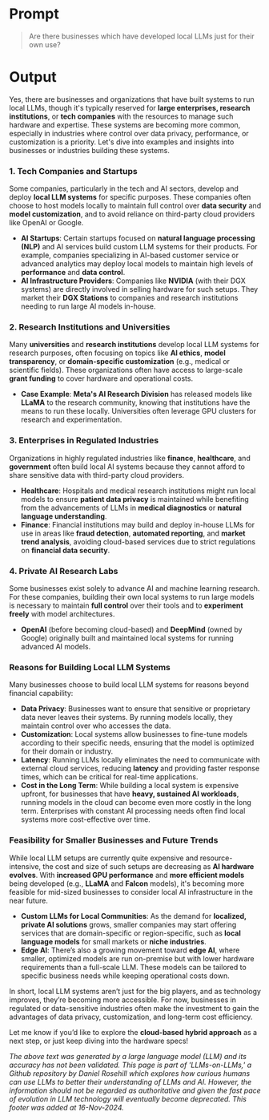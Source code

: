 # Prompt

> Are there businesses which have developed local LLMs just for their own use?

# Output

Yes, there are businesses and organizations that have built systems to run local LLMs, though it's typically reserved for **large enterprises, research institutions**, or **tech companies** with the resources to manage such hardware and expertise. These systems are becoming more common, especially in industries where control over data privacy, performance, or customization is a priority. Let's dive into examples and insights into businesses or industries building these systems.

### 1. Tech Companies and Startups

Some companies, particularly in the tech and AI sectors, develop and deploy **local LLM systems** for specific purposes. These companies often choose to host models locally to maintain full control over **data security** and **model customization**, and to avoid reliance on third-party cloud providers like OpenAI or Google.

- **AI Startups**: Certain startups focused on **natural language processing (NLP)** and AI services build custom LLM systems for their products. For example, companies specializing in AI-based customer service or advanced analytics may deploy local models to maintain high levels of **performance** and **data control**.
- **AI Infrastructure Providers**: Companies like **NVIDIA** (with their DGX systems) are directly involved in selling hardware for such setups. They market their **DGX Stations** to companies and research institutions needing to run large AI models in-house.

### 2. Research Institutions and Universities

Many **universities** and **research institutions** develop local LLM systems for research purposes, often focusing on topics like **AI ethics**, **model transparency**, or **domain-specific customization** (e.g., medical or scientific fields). These organizations often have access to large-scale **grant funding** to cover hardware and operational costs.

- **Case Example**: **Meta's AI Research Division** has released models like **LLaMA** to the research community, knowing that institutions have the means to run these locally. Universities often leverage GPU clusters for research and experimentation.

### 3. Enterprises in Regulated Industries

Organizations in highly regulated industries like **finance**, **healthcare**, and **government** often build local AI systems because they cannot afford to share sensitive data with third-party cloud providers.

- **Healthcare**: Hospitals and medical research institutions might run local models to ensure **patient data privacy** is maintained while benefiting from the advancements of LLMs in **medical diagnostics** or **natural language understanding**.
- **Finance**: Financial institutions may build and deploy in-house LLMs for use in areas like **fraud detection**, **automated reporting**, and **market trend analysis**, avoiding cloud-based services due to strict regulations on **financial data security**.

### 4. Private AI Research Labs

Some businesses exist solely to advance AI and machine learning research. For these companies, building their own local systems to run large models is necessary to maintain **full control** over their tools and to **experiment freely** with model architectures.

- **OpenAI** (before becoming cloud-based) and **DeepMind** (owned by Google) originally built and maintained local systems for running advanced AI models.

### Reasons for Building Local LLM Systems

Many businesses choose to build local LLM systems for reasons beyond financial capability:

- **Data Privacy**: Businesses want to ensure that sensitive or proprietary data never leaves their systems. By running models locally, they maintain control over who accesses the data.
- **Customization**: Local systems allow businesses to fine-tune models according to their specific needs, ensuring that the model is optimized for their domain or industry.
- **Latency**: Running LLMs locally eliminates the need to communicate with external cloud services, reducing **latency** and providing faster response times, which can be critical for real-time applications.
- **Cost in the Long Term**: While building a local system is expensive upfront, for businesses that have **heavy, sustained AI workloads**, running models in the cloud can become even more costly in the long term. Enterprises with constant AI processing needs often find local systems more cost-effective over time.


### Feasibility for Smaller Businesses and Future Trends

While local LLM setups are currently quite expensive and resource-intensive, the cost and size of such setups are decreasing as **AI hardware evolves**. With **increased GPU performance** and **more efficient models** being developed (e.g., **LLaMA** and **Falcon** models), it's becoming more feasible for mid-sized businesses to consider local AI infrastructure in the near future.

- **Custom LLMs for Local Communities**: As the demand for **localized, private AI solutions** grows, smaller companies may start offering services that are domain-specific or region-specific, such as **local language models** for small markets or **niche industries**.
- **Edge AI**: There’s also a growing movement toward **edge AI**, where smaller, optimized models are run on-premise but with lower hardware requirements than a full-scale LLM. These models can be tailored to specific business needs while keeping operational costs down.


In short, local LLM systems aren’t just for the big players, and as technology improves, they’re becoming more accessible. For now, businesses in regulated or data-sensitive industries often make the investment to gain the advantages of data privacy, customization, and long-term cost efficiency.

Let me know if you’d like to explore the **cloud-based hybrid approach** as a next step, or just keep diving into the hardware specs!

*The above text was generated by a large language model (LLM) and its accuracy has not been validated. This page is part of 'LLMs-on-LLMs,' a Github repository by Daniel Rosehill which explores how curious humans can use LLMs to better their understanding of LLMs and AI. However, the information should not be regarded as authoritative and given the fast pace of evolution in LLM technology will eventually become deprecated. This footer was added at 16-Nov-2024.*


